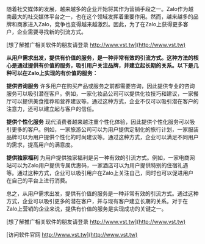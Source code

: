 随着社交媒体的发展，越来越多的企业开始将其作为营销手段之一。Zalo作为越南最大的社交媒体平台之一，也在这个领域发挥着重要作用。然而，越来越多的品牌和商家进入Zalo，竞争也变得越来越激烈。因此，为了在Zalo上获得更多客户，企业需要寻找新的引流方式。

[想了解推广相关软件的朋友请登录 http://www.vst.tw](http://www.vst.tw)

**从用户需求出发，提供有价值的服务，是一种非常有效的引流方式。这种方法的核心是通过提供有价值的服务，吸引用户关注品牌，并建立起长期的关系。以下是几种可以在Zalo上实现的有价值的服务：**

**提供咨询服务**
许多用户在购买产品或服务之前都需要咨询，因此提供专业的咨询服务可以吸引潜在客户。例如，一家化妆品公司可以提供化妆技巧和建议，一家餐厅可以提供美食推荐和营养建议等。通过这种方式，企业不仅可以吸引潜在客户的注意力，还可以建立起与客户的信任。

**提供个性化服务**
现代消费者越来越注重个性化体验，因此提供个性化服务可以吸引更多的客户。例如，一家旅游公司可以为用户提供定制化的旅行计划，一家服装品牌可以为用户提供个性化的时尚建议等。通过这种方式，企业可以满足不同用户的需求，提高用户的满意度。

**提供独家福利**
为用户提供独家福利是另一种有效的引流方式。例如，一家电商网站可以为Zalo用户提供专属优惠码，一家酒店可以为用户提供特别的住宿礼遇等。通过这种方式，企业可以吸引用户在Zalo上关注自己，同时也可以促进用户在自己的平台上进行消费。

总之，从用户需求出发，提供有价值的服务是一种非常有效的引流方式。通过这种方式，企业可以吸引更多的潜在客户，并与现有客户建立长期的关系。对于在Zalo上营销的企业来说，提供有价值的服务是实现成功的关键之一。

[想了解推广相关软件的朋友请登录 http://www.vst.tw](http://www.vst.tw)


[访问软件官网 http://www.vst.tw](http://www.vst.tw)
